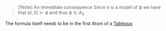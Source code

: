 >[!Note] An immediate consequence
>Since $\sigma$ is a model of $\phi$ we have that $(\sigma,0) \models \phi$ and thus $\phi \in A_0$

The formula itself needs to be in the first Atom of a [Tableaux](Tableaux.md)